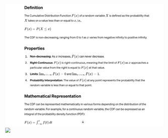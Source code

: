 <img src="images/68ADD87F-FC1F-467F-BD91-2865FC3A632A.jpeg"/>
<img src="images/8B73CF5B-16BB-4022-A35A-A0927AE2F972.”jpeg/>
<img src="images/89C7FF9D-725B-404C-9824-6FC0009EAF6E.jpeg"/>
